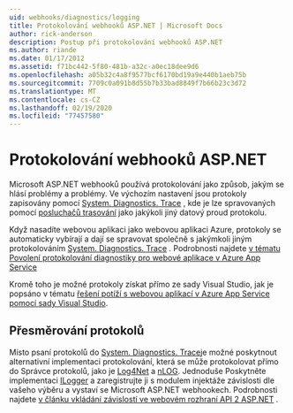 ```yaml
---
uid: webhooks/diagnostics/logging
title: Protokolování webhooků ASP.NET | Microsoft Docs
author: rick-anderson
description: Postup při protokolování webhooků ASP.NET
ms.author: riande
ms.date: 01/17/2012
ms.assetid: f71bc442-5f80-481b-a32c-a0ec18dee9d6
ms.openlocfilehash: a05b32c4a8f9577bcf6170bd19a9e440b1aeb75b
ms.sourcegitcommit: 7709c0a091b8d55b7b33bad8849f7b66b23c3d72
ms.translationtype: MT
ms.contentlocale: cs-CZ
ms.lasthandoff: 02/19/2020
ms.locfileid: "77457580"
---
```

# <a name="aspnet-webhooks-logging"></a>Protokolování webhooků ASP.NET

Microsoft ASP.NET webhooků používá protokolování jako způsob, jakým se hlásí problémy a problémy. Ve výchozím nastavení jsou protokoly zapisovány pomocí [System. Diagnostics. Trace](https://msdn.microsoft.com/library/system.diagnostics.trace) , kde je lze spravovaných pomocí [posluchačů trasování](https://msdn.microsoft.com/library/system.diagnostics.tracelistener.aspx) jako jakýkoli jiný datový proud protokolu.

Když nasadíte webovou aplikaci jako webovou aplikaci Azure, protokoly se automaticky vybírají a dají se spravovat společně s jakýmkoli jiným protokolováním [System. Diagnostics. Trace](https://msdn.microsoft.com/library/system.diagnostics.trace) . Podrobnosti najdete [v tématu Povolení protokolování diagnostiky pro webové aplikace v Azure App Service](https://azure.microsoft.com/documentation/articles/web-sites-enable-diagnostic-log/)

Kromě toho je možné protokoly získat přímo ze sady Visual Studio, jak je popsáno v tématu [řešení potíží s webovou aplikací v Azure App Service pomocí sady Visual Studio](https://azure.microsoft.com/documentation/articles/web-sites-dotnet-troubleshoot-visual-studio/#webserverlogs).

## <a name="redirecting-logs"></a>Přesměrování protokolů

Místo psaní protokolů do [System. Diagnostics. Trace](https://msdn.microsoft.com/library/system.diagnostics.trace)je možné poskytnout alternativní implementaci protokolování, která se může protokolovat přímo do Správce protokolů, jako je [Log4Net](http://logging.apache.org/log4net/) a [nLOG](http://nlog-project.org/). Jednoduše Poskytněte implementaci [ILogger](https://github.com/aspnet/AspNetWebHooks/blob/master/src/Microsoft.AspNet.WebHooks.Common/Diagnostics/ILogger.cs) a zaregistrujte ji s modulem injektáže závislosti dle vašeho výběru a vystaví se Microsoft ASP.NET webhookech. Podrobnosti najdete [v článku vkládání závislostí ve webovém rozhraní API 2 ASP.NET](https://www.asp.net/web-api/overview/advanced/dependency-injection) .
